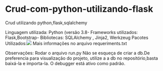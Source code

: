 # Crud-com-python-utilizando-flask
Crud utilizando python,flask,sqlalchemy

Linguagem utilizada: Python (versão 3.8-
Frameworks utilizados: Flask,Bootstrap-
Bibliotecas: SQLAlchemy , Jinja2, Werkzeug 
Pacotes Utilizados:<img src="https://i.imgur.com/ttk0nVq.png">
Mais informações no arquivo requeriments.txt


Observações: Rodar o arquivo run.py
Não se esqueça de criar a db.De preferencia para visualização do projeto, utilize a a db no repositório,basta baixá-la e importa-la.
O debugger está ativo como padrão.
